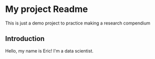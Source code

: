# My project Readme

This is just a demo project to practice making a research compendium

## Introduction

Hello, my name is Eric!
I'm a data scientist.
